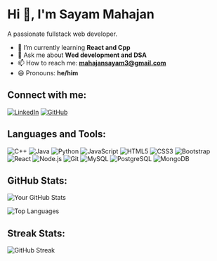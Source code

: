 Hi 👋, I'm Sayam Mahajan
=========================

A passionate fullstack web developer.

- 🌱 I’m currently learning **React and Cpp**
- 💬 Ask me about **Wed development and DSA**
- 📫 How to reach me: **mahajansayam3@gmail.com**
- 😄 Pronouns: **he/him**


Connect with me:
----------------

[![LinkedIn](https://img.shields.io/badge/LinkedIn-0A66C2?style=for-the-badge&logo=linkedin&logoColor=white)]([https://www.linkedin.com/in/sayammahajan8/]) 
[![GitHub](https://img.shields.io/badge/GitHub-181717?style=for-the-badge&logo=github&logoColor=white)]((https://github.com/SayamMahajan))

Languages and Tools:
--------------------

![C++](https://img.shields.io/badge/C++-00599C?style=for-the-badge&logo=cplusplus&logoColor=white)
![Java](https://img.shields.io/badge/Java-007396?style=for-the-badge&logo=java&logoColor=white)
![Python](https://img.shields.io/badge/Python-3776AB?style=for-the-badge&logo=python&logoColor=white)
![JavaScript](https://img.shields.io/badge/JavaScript-F7DF1E?style=for-the-badge&logo=javascript&logoColor=black)
![HTML5](https://img.shields.io/badge/HTML5-E34F26?style=for-the-badge&logo=html5&logoColor=white)
![CSS3](https://img.shields.io/badge/CSS3-1572B6?style=for-the-badge&logo=css3&logoColor=white)
![Bootstrap](https://img.shields.io/badge/Bootstrap-7952B3?style=for-the-badge&logo=bootstrap&logoColor=white)
![React](https://img.shields.io/badge/React-61DAFB?style=for-the-badge&logo=react&logoColor=black)
![Node.js](https://img.shields.io/badge/Node.js-339933?style=for-the-badge&logo=nodedotjs&logoColor=white)
![Git](https://img.shields.io/badge/Git-F05032?style=for-the-badge&logo=git&logoColor=white)
![MySQL](https://img.shields.io/badge/MySQL-4479A1?style=for-the-badge&logo=mysql&logoColor=white)
![PostgreSQL](https://img.shields.io/badge/PostgreSQL-336791?style=for-the-badge&logo=postgresql&logoColor=white)
![MongoDB](https://img.shields.io/badge/MongoDB-47A248?style=for-the-badge&logo=mongodb&logoColor=white)

GitHub Stats:
-------------

![Your GitHub Stats](https://github-readme-stats.vercel.app/api?username=SayamMahajan&show_icons=true&hide_border=true&theme=radical)

![Top Languages](https://github-readme-stats.vercel.app/api/top-langs/?username=SayamMahajan&layout=compact&hide_border=true&theme=radical)

Streak Stats:
-------------

![GitHub Streak](http://github-readme-streak-stats.herokuapp.com?user=SayamMahajan&hide_border=true&theme=radical)


